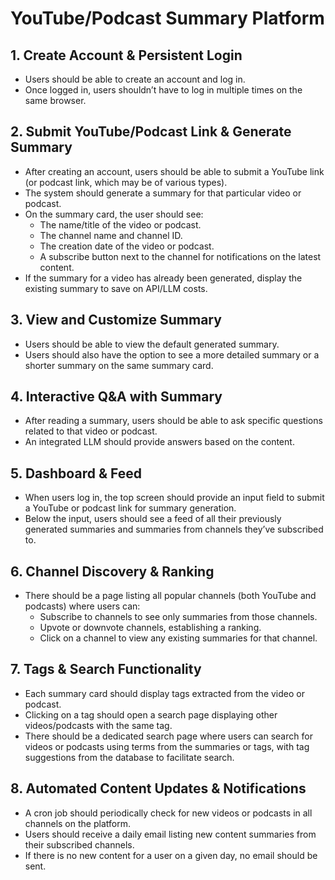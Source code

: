 # YouTube/Podcast Summary Platform

## 1. Create Account & Persistent Login

- Users should be able to create an account and log in.
- Once logged in, users shouldn’t have to log in multiple times on the same browser.

## 2. Submit YouTube/Podcast Link & Generate Summary

- After creating an account, users should be able to submit a YouTube link (or podcast link, which may be of various types).
- The system should generate a summary for that particular video or podcast.
- On the summary card, the user should see:
  - The name/title of the video or podcast.
  - The channel name and channel ID.
  - The creation date of the video or podcast.
  - A subscribe button next to the channel for notifications on the latest content.
- If the summary for a video has already been generated, display the existing summary to save on API/LLM costs.

## 3. View and Customize Summary

- Users should be able to view the default generated summary.
- Users should also have the option to see a more detailed summary or a shorter summary on the same summary card.

## 4. Interactive Q&A with Summary

- After reading a summary, users should be able to ask specific questions related to that video or podcast.
- An integrated LLM should provide answers based on the content.

## 5. Dashboard & Feed

- When users log in, the top screen should provide an input field to submit a YouTube or podcast link for summary generation.
- Below the input, users should see a feed of all their previously generated summaries and summaries from channels they’ve subscribed to.

## 6. Channel Discovery & Ranking

- There should be a page listing all popular channels (both YouTube and podcasts) where users can:
  - Subscribe to channels to see only summaries from those channels.
  - Upvote or downvote channels, establishing a ranking.
  - Click on a channel to view any existing summaries for that channel.

## 7. Tags & Search Functionality

- Each summary card should display tags extracted from the video or podcast.
- Clicking on a tag should open a search page displaying other videos/podcasts with the same tag.
- There should be a dedicated search page where users can search for videos or podcasts using terms from the summaries or tags, with tag suggestions from the database to facilitate search.

## 8. Automated Content Updates & Notifications

- A cron job should periodically check for new videos or podcasts in all channels on the platform.
- Users should receive a daily email listing new content summaries from their subscribed channels.
- If there is no new content for a user on a given day, no email should be sent.
